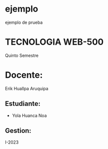 # ejemplo
ejemplo de prueba
# TECNOLOGIA WEB-500
Quinto Semestre
# Docente:
Erik Huallpa Aruquipa
## Estudiante:
* Yola Huanca Noa
## Gestion:
I-2023
